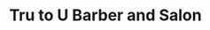 ---
title: "Tru to U Barber and Salon"
url: /indianapolis/tru-to-u-barber-and-salon/
shop: Friseur
---